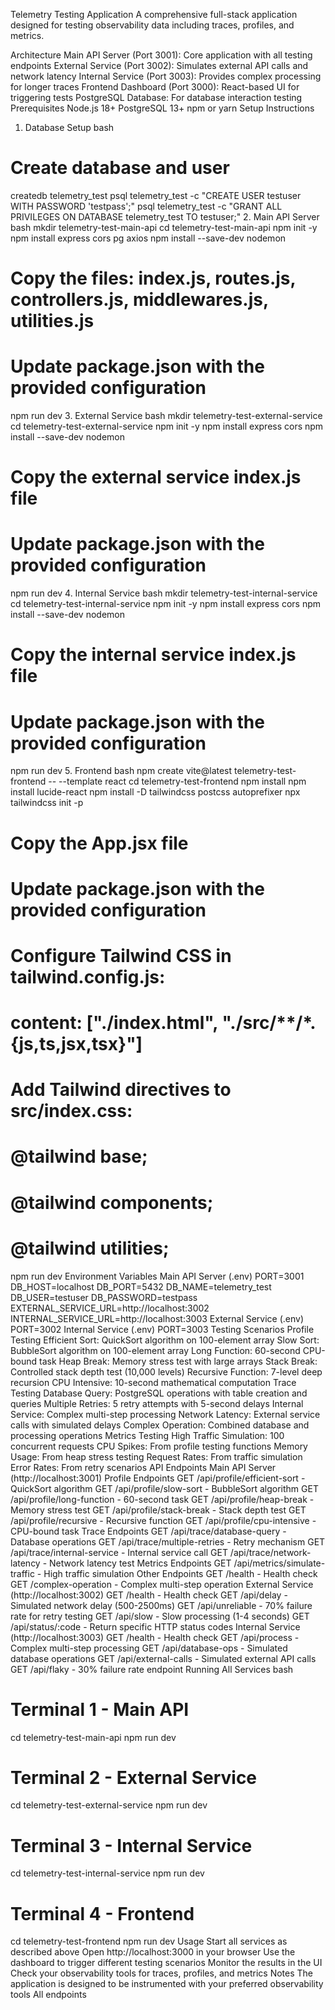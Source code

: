 Telemetry Testing Application
A comprehensive full-stack application designed for testing observability data including traces, profiles, and metrics.

Architecture
Main API Server (Port 3001): Core application with all testing endpoints
External Service (Port 3002): Simulates external API calls and network latency
Internal Service (Port 3003): Provides complex processing for longer traces
Frontend Dashboard (Port 3000): React-based UI for triggering tests
PostgreSQL Database: For database interaction testing
Prerequisites
Node.js 18+
PostgreSQL 13+
npm or yarn
Setup Instructions
1. Database Setup
bash
# Create database and user
createdb telemetry_test
psql telemetry_test -c "CREATE USER testuser WITH PASSWORD 'testpass';"
psql telemetry_test -c "GRANT ALL PRIVILEGES ON DATABASE telemetry_test TO testuser;"
2. Main API Server
bash
mkdir telemetry-test-main-api
cd telemetry-test-main-api
npm init -y
npm install express cors pg axios
npm install --save-dev nodemon

# Copy the files: index.js, routes.js, controllers.js, middlewares.js, utilities.js
# Update package.json with the provided configuration

npm run dev
3. External Service
bash
mkdir telemetry-test-external-service
cd telemetry-test-external-service
npm init -y
npm install express cors
npm install --save-dev nodemon

# Copy the external service index.js file
# Update package.json with the provided configuration

npm run dev
4. Internal Service
bash
mkdir telemetry-test-internal-service
cd telemetry-test-internal-service
npm init -y
npm install express cors
npm install --save-dev nodemon

# Copy the internal service index.js file
# Update package.json with the provided configuration

npm run dev
5. Frontend
bash
npm create vite@latest telemetry-test-frontend -- --template react
cd telemetry-test-frontend
npm install
npm install lucide-react
npm install -D tailwindcss postcss autoprefixer
npx tailwindcss init -p

# Copy the App.jsx file
# Update package.json with the provided configuration

# Configure Tailwind CSS in tailwind.config.js:
# content: ["./index.html", "./src/**/*.{js,ts,jsx,tsx}"]

# Add Tailwind directives to src/index.css:
# @tailwind base;
# @tailwind components;
# @tailwind utilities;

npm run dev
Environment Variables
Main API Server (.env)
PORT=3001
DB_HOST=localhost
DB_PORT=5432
DB_NAME=telemetry_test
DB_USER=testuser
DB_PASSWORD=testpass
EXTERNAL_SERVICE_URL=http://localhost:3002
INTERNAL_SERVICE_URL=http://localhost:3003
External Service (.env)
PORT=3002
Internal Service (.env)
PORT=3003
Testing Scenarios
Profile Testing
Efficient Sort: QuickSort algorithm on 100-element array
Slow Sort: BubbleSort algorithm on 100-element array
Long Function: 60-second CPU-bound task
Heap Break: Memory stress test with large arrays
Stack Break: Controlled stack depth test (10,000 levels)
Recursive Function: 7-level deep recursion
CPU Intensive: 10-second mathematical computation
Trace Testing
Database Query: PostgreSQL operations with table creation and queries
Multiple Retries: 5 retry attempts with 5-second delays
Internal Service: Complex multi-step processing
Network Latency: External service calls with simulated delays
Complex Operation: Combined database and processing operations
Metrics Testing
High Traffic Simulation: 100 concurrent requests
CPU Spikes: From profile testing functions
Memory Usage: From heap stress testing
Request Rates: From traffic simulation
Error Rates: From retry scenarios
API Endpoints
Main API Server (http://localhost:3001)
Profile Endpoints
GET /api/profile/efficient-sort - QuickSort algorithm
GET /api/profile/slow-sort - BubbleSort algorithm
GET /api/profile/long-function - 60-second task
GET /api/profile/heap-break - Memory stress test
GET /api/profile/stack-break - Stack depth test
GET /api/profile/recursive - Recursive function
GET /api/profile/cpu-intensive - CPU-bound task
Trace Endpoints
GET /api/trace/database-query - Database operations
GET /api/trace/multiple-retries - Retry mechanism
GET /api/trace/internal-service - Internal service call
GET /api/trace/network-latency - Network latency test
Metrics Endpoints
GET /api/metrics/simulate-traffic - High traffic simulation
Other Endpoints
GET /health - Health check
GET /complex-operation - Complex multi-step operation
External Service (http://localhost:3002)
GET /health - Health check
GET /api/delay - Simulated network delay (500-2500ms)
GET /api/unreliable - 70% failure rate for retry testing
GET /api/slow - Slow processing (1-4 seconds)
GET /api/status/:code - Return specific HTTP status codes
Internal Service (http://localhost:3003)
GET /health - Health check
GET /api/process - Complex multi-step processing
GET /api/database-ops - Simulated database operations
GET /api/external-calls - Simulated external API calls
GET /api/flaky - 30% failure rate endpoint
Running All Services
bash
# Terminal 1 - Main API
cd telemetry-test-main-api
npm run dev

# Terminal 2 - External Service
cd telemetry-test-external-service
npm run dev

# Terminal 3 - Internal Service
cd telemetry-test-internal-service
npm run dev

# Terminal 4 - Frontend
cd telemetry-test-frontend
npm run dev
Usage
Start all services as described above
Open http://localhost:3000 in your browser
Use the dashboard to trigger different testing scenarios
Monitor the results in the UI
Check your observability tools for traces, profiles, and metrics
Notes
The application is designed to be instrumented with your preferred observability tools
All endpoints
